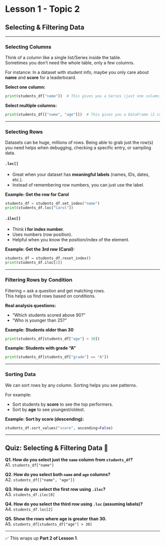 
# Lesson 1 - Topic 2

## Selecting & Filtering Data

---

### Selecting Columns

Think of a column like a single list/Series inside the table.  
Sometimes you don’t need the whole table, only a few columns.  

For instance: In a dataset with student info, maybe you only care about **name** and **score** for a leaderboard.

**Select one column:**  
```python
print(students_df["name"])  # This gives you a Series (just one column)
```

**Select multiple columns:**  
```python
print(students_df[["name", "age"]])  # This gives you a DataFrame (2 columns)
```

---

### Selecting Rows

Datasets can be huge, millions of rows. Being able to grab just the row(s) you need helps when debugging, checking a specific entry, or sampling data.

#### `.loc[]`  
- Great when your dataset has **meaningful labels** (names, IDs, dates, etc.).  
- Instead of remembering row numbers, you can just use the label.  

**Example: Get the row for Carol**  
```python
students_df = students_df.set_index("name")
print(students_df.loc["Carol"])
```

#### `.iloc[]`  
- Think **i for index number**.  
- Uses numbers (row position).  
- Helpful when you know the position/index of the element.  

**Example: Get the 3rd row (Carol):**  
```python
students_df = students_df.reset_index()
print(students_df.iloc[2])
```

---

### Filtering Rows by Condition

Filtering = ask a question and get matching rows.  
This helps us find rows based on conditions.  

**Real analysis questions:**  
- “Which students scored above 90?”  
- “Who is younger than 25?”  

**Example: Students older than 30**  
```python
print(students_df[students_df["age"] > 30])
```

**Example: Students with grade “A”**  
```python
print(students_df[students_df["grade"] == "A"])
```

---

### Sorting Data

We can sort rows by any column. Sorting helps you see patterns.  

For example:  
- Sort students by **score** to see the top performers.  
- Sort by **age** to see youngest/oldest.  

**Example: Sort by score (descending):**  
```python
students_df.sort_values("score", ascending=False)
```

---

## Quiz: Selecting & Filtering Data 🎯

**Q1. How do you select just the `name` column from `students_df`?**  
A1. `students_df["name"]`  

**Q2. How do you select both `name` and `age` columns?**  
A2. `students_df[["name", "age"]]`  

**Q3. How do you select the first row using `.iloc`?**  
A3. `students_df.iloc[0]`  

**Q4. How do you select the third row using `.loc` (assuming labels)?**  
A4. `students_df.loc[2]`  

**Q5. Show the rows where age is greater than 30.**  
A5. `students_df[students_df["age"] > 30]`  

---

✅ This wraps up **Part 2 of Lesson 1**.
